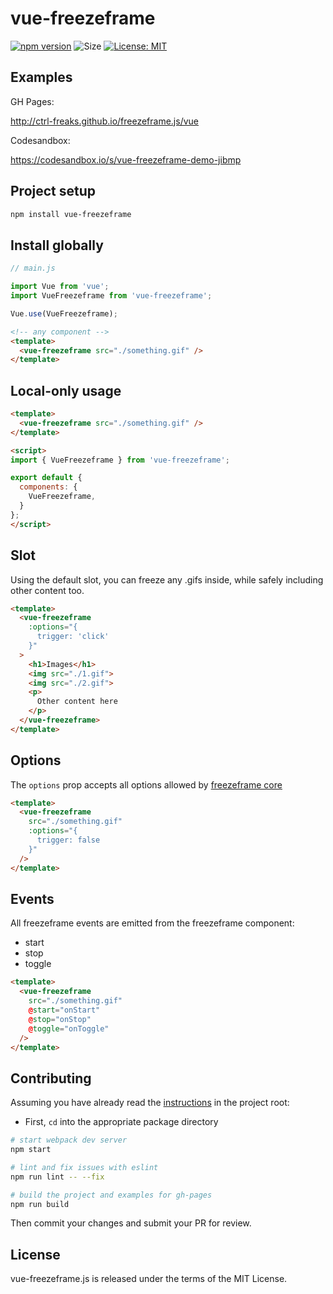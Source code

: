 # vue-freezeframe

[![npm version](https://badge.fury.io/js/vue-freezeframe.svg)](https://badge.fury.io/js/vue-freezeframe)
![Size](https://img.shields.io/github/size/ctrl-freaks/freezeframe.js/packages/vue-freezeframe/dist/freezeframe.umd.min.js.svg)
[![License: MIT](https://img.shields.io/badge/License-MIT-blue.svg)](https://opensource.org/licenses/MIT)

## Examples

GH Pages:

http://ctrl-freaks.github.io/freezeframe.js/vue

Codesandbox:

https://codesandbox.io/s/vue-freezeframe-demo-jibmp

## Project setup

```bash
npm install vue-freezeframe
```

## Install globally

```js
// main.js

import Vue from 'vue';
import VueFreezeframe from 'vue-freezeframe';

Vue.use(VueFreezeframe);
```

```html
<!-- any component -->
<template>
  <vue-freezeframe src="./something.gif" />
</template>
```

## Local-only usage

```html
<template>
  <vue-freezeframe src="./something.gif" />
</template>

<script>
import { VueFreezeframe } from 'vue-freezeframe';

export default {
  components: {
    VueFreezeframe,
  }
};
</script>
```

## Slot

Using the default slot, you can freeze any .gifs inside, while safely including other content too.

```html
<template>
  <vue-freezeframe
    :options="{
      trigger: 'click'
    }"
  >
    <h1>Images</h1>
    <img src="./1.gif">
    <img src="./2.gif">
    <p>
      Other content here
    </p>
  </vue-freezeframe>
</template>
```

## Options

The `options` prop accepts all options allowed by [freezeframe core](../freezeframe#options)

```html
<template>
  <vue-freezeframe
    src="./something.gif"
    :options="{
      trigger: false
    }"
  />
</template>
```

## Events

All freezeframe events are emitted from the freezeframe component:

- start
- stop
- toggle

```html
<template>
  <vue-freezeframe
    src="./something.gif"
    @start="onStart"
    @stop="onStop"
    @toggle="onToggle"
  />
</template>
```

## Contributing

Assuming you have already read the [instructions](../../README.md#contributing) in the project root:

- First, `cd` into the appropriate package directory

```bash
# start webpack dev server
npm start
```

```bash
# lint and fix issues with eslint
npm run lint -- --fix
```

```bash
# build the project and examples for gh-pages
npm run build
```

Then commit your changes and submit your PR for review.

## License

vue-freezeframe.js is released under the terms of the MIT License.

